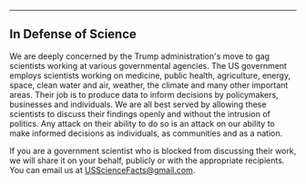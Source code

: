 ---
























## In Defense of Science 


We are deeply concerned by the Trump administration's move to gag 
scientists working at various governmental agencies. The US government 
employs scientists working on medicine, public health, agriculture, 
energy, space, clean water and air, weather, the climate and many other 
important areas. Their job is to produce data to inform decisions by 
policymakers, businesses and individuals. We are all best served by 
allowing these scientists to discuss their findings openly and without 
the intrusion of politics. Any attack on their ability to do so is 
an attack on our ability to make informed decisions as individuals, 
as communities and as a nation. 

If you are a government scientist who is blocked from discussing their 
work, we will share it on your behalf, publicly or with the appropriate 
recipients. You can email us at USScienceFacts@gmail.com. 
